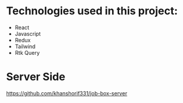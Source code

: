 # Technologies used in this project:
* React
* Javascript
* Redux
* Tailwind
* Rtk Query

# Server Side
https://github.com/khanshorif331/job-box-server
